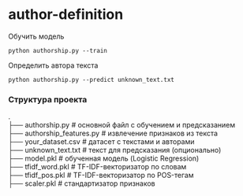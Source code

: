 # author-definition

Обучить модель
```
python authorship.py --train
```
Определить автора текста
```
python authorship.py --predict unknown_text.txt

```
### Структура проекта

.  
├── authorship.py              # основной файл с обучением и предсказанием  
├── authorship_features.py     # извлечение признаков из текста  
├── your_dataset.csv           # датасет с текстами и авторами  
├── unknown_text.txt           # текст для предсказания (опционально)  
├── model.pkl                  # обученная модель (Logistic Regression)  
├── tfidf_word.pkl             # TF-IDF-векторизатор по словам  
├── tfidf_pos.pkl              # TF-IDF-векторизатор по POS-тегам  
├── scaler.pkl                 # стандартизатор признаков  


